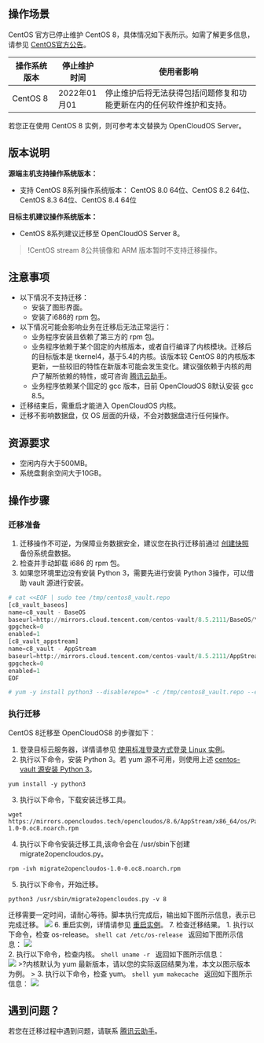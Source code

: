 ## 操作场景
CentOS 官方已停止维护 CentOS 8，具体情况如下表所示。如需了解更多信息，请参见 [CentOS官方公告](https://blog.centos.org/2020/12/future-is-centos-stream/?spm=a2c4g.11174386.n2.3.348f4c07hk46v4)。

| 操作系统版本 | 停止维护时间 | 使用者影响 |
|---------|---------|---------|
| CentOS 8  | 2022年01月01 | 停止维护后将无法获得包括问题修复和功能更新在内的任何软件维护和支持。 |

若您正在使用 CentOS 8 实例，则可参考本文替换为 OpenCloudOS Server。


## 版本说明
**源端主机支持操作系统版本：**
- 支持 CentOS 8系列操作系统版本：
CentOS 8.0 64位、CentOS 8.2 64位、CentOS 8.3 64位、CentOS 8.4 64位

**目标主机建议操作系统版本：**
- CentOS 8系列建议迁移至 OpenCloudOS Server 8。

>!CentOS stream 8公共镜像和 ARM 版本暂时不支持迁移操作。


## 注意事项
- 以下情况不支持迁移：
	- 安装了图形界面。
	- 安装了i686的 rpm 包。
- 以下情况可能会影响业务在迁移后无法正常运行：
	- 业务程序安装且依赖了第三方的 rpm 包。
	- 业务程序依赖于某个固定的内核版本，或者自行编译了内核模块。迁移后的目标版本是 tkernel4，基于5.4的内核。该版本较 CentOS 8的内核版本更新，一些较旧的特性在新版本可能会发生变化。建议强依赖于内核的用户了解所依赖的特性，或可咨询 [腾讯云助手](https://cloud.tencent.com/product/tca)。
	- 业务程序依赖某个固定的 gcc 版本，目前 OpenCloudOS 8默认安装 gcc 8.5。
- 迁移结束后，需重启才能进入 OpenCloudOS 内核。
- 迁移不影响数据盘，仅 OS 层面的升级，不会对数据盘进行任何操作。


## 资源要求
- 空闲内存大于500MB。
- 系统盘剩余空间大于10GB。


## 操作步骤

### 迁移准备

1. 迁移操作不可逆，为保障业务数据安全，建议您在执行迁移前通过 [创建快照](https://cloud.tencent.com/document/product/362/5755) 备份系统盘数据。
2. 检查并手动卸载 i686 的 rpm 包。
[](id:vault)
3. 如果您环境里边没有安装 Python 3，需要先进行安装 Python 3操作，可以借助 vault 源进行安装。
```python
# cat <<EOF | sudo tee /tmp/centos8_vault.repo
[c8_vault_baseos]
name=c8_vault - BaseOS
baseurl=http://mirrors.cloud.tencent.com/centos-vault/8.5.2111/BaseOS/\$basearch/os/
gpgcheck=0
enabled=1
[c8_vault_appstream]
name=c8_vault - AppStream
baseurl=http://mirrors.cloud.tencent.com/centos-vault/8.5.2111/AppStream/\$basearch/os/
gpgcheck=0
enabled=1
EOF

# yum -y install python3 --disablerepo=* -c /tmp/centos8_vault.repo --enablerepo=c8_vault*
```
 

### 执行迁移

CentOS 8迁移至 OpenCloudOS8 的步骤如下：

1. 登录目标云服务器，详情请参见 [使用标准登录方式登录 Linux 实例](https://cloud.tencent.com/document/product/213/5436)。
2. 执行以下命令，安装 Python 3。若 yum 源不可用，则使用上述 [centos-vault 源安装 Python 3](#vault)。
```shell
yum install -y python3
```
3. 执行以下命令，下载安装迁移工具。
```shell
wget https://mirrors.opencloudos.tech/opencloudos/8.6/AppStream/x86_64/os/Packages/migrate2opencloudos-1.0-0.oc8.noarch.rpm
```
4. 执行以下命令安装迁移工具,该命令会在 /usr/sbin下创建 migrate2opencloudos.py。
```shell
rpm -ivh migrate2opencloudos-1.0-0.oc8.noarch.rpm
```
5. 执行以下命令，开始迁移。
```shell
python3 /usr/sbin/migrate2opencloudos.py -v 8
```
迁移需要一定时间，请耐心等待。脚本执行完成后，输出如下图所示信息，表示已完成迁移。
![](https://qcloudimg.tencent-cloud.cn/raw/b4ba54b1e1191bc955a0fbb7c2db4a2b.png)
6. 重启实例，详情请参见 [重启实例](https://cloud.tencent.com/document/product/213/4928)。
7. 检查迁移结果。
	1. 执行以下命令，检查 os-release。
	```shell
	cat /etc/os-release
	```
	返回如下图所示信息：
	![](https://qcloudimg.tencent-cloud.cn/raw/d5e5fbd6138b0db0948133638d484a78.png)  
	2. 执行以下命令，检查内核。
	```shell
	uname -r
	```
	返回如下图所示信息：  
	![](https://qcloudimg.tencent-cloud.cn/raw/dcb6e4dcfa11b830dddfc42066062dd3.png)
	>?内核默认为 yum 最新版本，请以您的实际返回结果为准，本文以图示版本为例。
	>
	3. 执行以下命令，检查 yum。
	```shell
	yum makecache
	```
	返回如下图所示信息：
	![](https://qcloudimg.tencent-cloud.cn/raw/3430a1149a58e0c36c33c5c7779a25f0.png)

## 遇到问题？
若您在迁移过程中遇到问题，请联系 [腾讯云助手](https://cloud.tencent.com/product/tca)。
